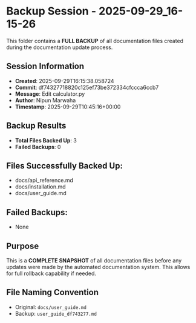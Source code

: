 # Backup Session - 2025-09-29_16-15-26

This folder contains a **FULL BACKUP** of all documentation files created during the documentation update process.

## Session Information
- **Created**: 2025-09-29T16:15:38.058724
- **Commit**: df74327718820c125ef73be372334cfccca6ccb7
- **Message**: Edit calculator.py
- **Author**: Nipun Marwaha
- **Timestamp**: 2025-09-29T10:45:16+00:00

## Backup Results
- **Total Files Backed Up**: 3
- **Failed Backups**: 0

## Files Successfully Backed Up:
- docs/api_reference.md
- docs/installation.md
- docs/user_guide.md

## Failed Backups:
- None

## Purpose
This is a **COMPLETE SNAPSHOT** of all documentation files before any updates were made by the automated documentation system. This allows for full rollback capability if needed.

## File Naming Convention
- Original: `docs/user_guide.md`
- Backup: `user_guide_df743277.md`
